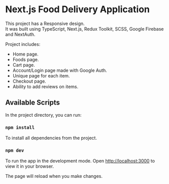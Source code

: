 # Next.js Food Delivery Application
This project has a Responsive design.\
It was built using TypeScript, Next.js, Redux Toolkit, SCSS, Google Firebase and NextAuth.

Project includes:
- Home page.
- Foods page. 
- Cart page.
- Account/Login page made with Google Auth.
- Unique page for each item.
- Checkout page.
- Ability to add reviews on items.

## Available Scripts
In the project directory, you can run:
### `npm install`
To install all dependencies from the project.

### `npm dev`
To run the app in the development mode.
Open [http://localhost:3000](http://localhost:3000) to view it in your browser.

The page will reload when you make changes.
